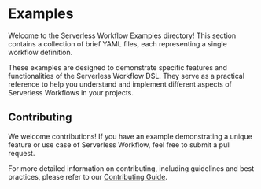 # Examples

Welcome to the Serverless Workflow Examples directory! This section contains a collection of brief YAML files, each representing a single workflow definition. 

These examples are designed to demonstrate specific features and functionalities of the Serverless Workflow DSL. They serve as a practical reference to help you understand and implement different aspects of Serverless Workflows in your projects.

## Contributing

We welcome contributions! If you have an example demonstrating a unique feature or use case of Serverless Workflow, feel free to submit a pull request.

For more detailed information on contributing, including guidelines and best practices, please refer to our [Contributing Guide](../contributing.md).
